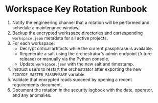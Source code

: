 # Workspace Key Rotation Runbook

1. Notify the engineering channel that a rotation will be performed and schedule a maintenance window.
2. Backup the encrypted workspace directories and corresponding `workspace.json` metadata for all active projects.
3. For each workspace:
   - Decrypt critical artifacts while the current passphrase is available.
   - Regenerate a salt using the orchestrator's admin endpoint (future release) or manually via the Python console.
   - Update `workspace.json` with the new salt and timestamp.
4. Instruct users to restart the orchestrator after exporting the new `ECOCODE_MASTER_PASSPHRASE` variable.
5. Validate that encrypted reads succeed by opening a recent requirements document.
6. Document the rotation in the security logbook with the date, operator, and any anomalies.
